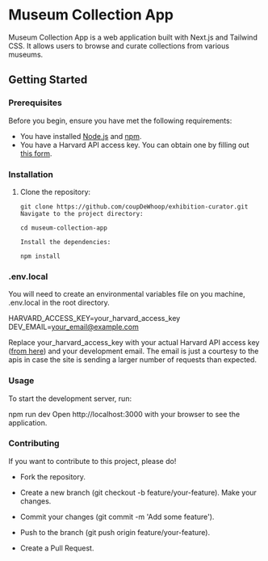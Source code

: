 # Museum Collection App

Museum Collection App is a web application built with Next.js and Tailwind CSS. It allows users to browse and curate collections from various museums.

## Getting Started

### Prerequisites

Before you begin, ensure you have met the following requirements:

- You have installed [Node.js](https://nodejs.org/) and [npm](https://www.npmjs.com/).
- You have a Harvard API access key. You can obtain one by filling out [this form](https://docs.google.com/forms/d/e/1FAIpQLSfkmEBqH76HLMMiCC-GPPnhcvHC9aJS86E32dOd0Z8MpY2rvQ/viewform).

### Installation

1. Clone the repository:

   ```
   git clone https://github.com/coupDeWhoop/exhibition-curator.git
   Navigate to the project directory:

   cd museum-collection-app

   Install the dependencies:

   npm install
   ```

### .env.local

You will need to create an environmental variables file on you machine, .env.local in the root directory.

HARVARD_ACCESS_KEY=your_harvard_access_key
DEV_EMAIL=your_email@example.com

Replace your_harvard_access_key with your actual Harvard API access key ([from here](https://docs.google.com/forms/d/e/1FAIpQLSfkmEBqH76HLMMiCC-GPPnhcvHC9aJS86E32dOd0Z8MpY2rvQ/viewform)) and your development email. The email is just a courtesy to the apis in case the site is sending a larger number of requests than expected.

### Usage

To start the development server, run:

npm run dev
Open http://localhost:3000 with your browser to see the application.

### Contributing

If you want to contribute to this project, please do!

- Fork the repository.

- Create a new branch (git checkout -b feature/your-feature).
  Make your changes.

- Commit your changes (git commit -m 'Add some feature').

- Push to the branch (git push origin feature/your-feature).

- Create a Pull Request.
